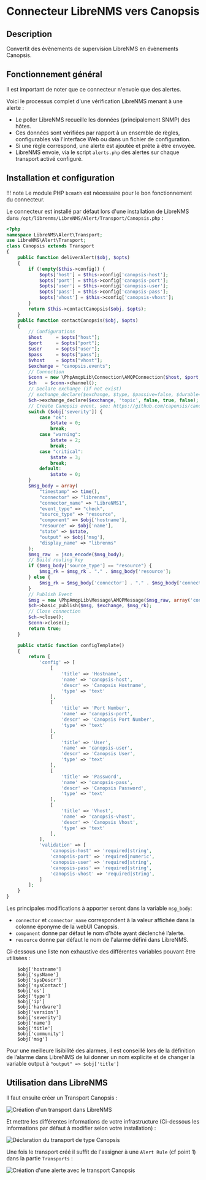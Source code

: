 # Connecteur LibreNMS vers Canopsis

## Description

Convertit des évènements de supervision LibreNMS en évènements Canopsis.

## Fonctionnement général

Il est important de noter que ce connecteur n'envoie que des alertes.

Voici le processus complet d'une vérification LibreNMS menant à une alerte :

*  Le poller LibreNMS recueille les données (principalement SNMP) des hôtes.
*  Ces données sont vérifiées par rapport à un ensemble de règles, configurables via l'interface Web ou dans un fichier de configuration.
*  Si une règle correspond, une alerte est ajoutée et prête à être envoyée.
*  LibreNMS envoie, via le script `alerts.php` des alertes sur chaque transport activé configuré.

## Installation et configuration

!!! note
    Le module PHP `bcmath` est nécessaire pour le bon fonctionnement du connecteur.

Le connecteur est installé par défaut lors d'une installation de LibreNMS dans `/opt/librenms/LibreNMS/Alert/Transport/Canopsis.php` :

```php
<?php
namespace LibreNMS\Alert\Transport;
use LibreNMS\Alert\Transport;
class Canopsis extends Transport
{
    public function deliverAlert($obj, $opts)
    {
        if (!empty($this->config)) {
            $opts['host'] = $this->config['canopsis-host'];
            $opts['port'] = $this->config['canopsis-port'];
            $opts['user'] = $this->config['canopsis-user'];
            $opts['pass'] = $this->config['canopsis-pass'];
            $opts['vhost'] = $this->config['canopsis-vhost'];
        }
        return $this->contactCanopsis($obj, $opts);
    }
    public function contactCanopsis($obj, $opts)
    {
        // Configurations
        $host     = $opts["host"];
        $port     = $opts["port"];
        $user     = $opts["user"];
        $pass     = $opts["pass"];
        $vhost    = $opts["vhost"];
        $exchange = "canopsis.events";
        // Connection
        $conn = new \PhpAmqpLib\Connection\AMQPConnection($host, $port, $user, $pass, $vhost);
        $ch   = $conn->channel();
        // Declare exchange (if not exist)
        // exchange_declare($exchange, $type, $passive=false, $durable=false, $auto_delete=true, $internal=false, $nowait=false, $arguments=null, $ticket=null)
        $ch->exchange_declare($exchange, 'topic', false, true, false);
        // Create Canopsis event, see: https://github.com/capensis/canopsis/wiki/Event-specification
        switch ($obj['severity']) {
            case "ok":
                $state = 0;
                break;
            case "warning":
                $state = 2;
                break;
            case "critical":
                $state = 3;
                break;
            default:
                $state = 0;
        }
        $msg_body = array(
            "timestamp" => time(),
            "connector" => "librenms",
            "connector_name" => "LibreNMS1",
            "event_type" => "check",
            "source_type" => "resource",
            "component" => $obj['hostname'],
            "resource" => $obj['name'],
            "state" => $state,
            "output" => $obj['msg'],
            "display_name" => "librenms"
        );
        $msg_raw  = json_encode($msg_body);
        // Build routing key
        if ($msg_body['source_type'] == "resource") {
            $msg_rk = $msg_rk . "." . $msg_body['resource'];
        } else {
            $msg_rk = $msg_body['connector'] . "." . $msg_body['connector_name'] . "." . $msg_body['event_type'] . "." . $msg_body['source_type'] . "." . $msg_body['component'];
        }
        // Publish Event
        $msg = new \PhpAmqpLib\Message\AMQPMessage($msg_raw, array('content_type' => 'application/json', 'delivery_mode' => 2));
        $ch->basic_publish($msg, $exchange, $msg_rk);
        // Close connection
        $ch->close();
        $conn->close();
        return true;
    }

    public static function configTemplate()
    {
        return [
            'config' => [
                [
                    'title' => 'Hostname',
                    'name' => 'canopsis-host',
                    'descr' => 'Canopsis Hostname',
                    'type' => 'text'
                ],
                [
                    'title' => 'Port Number',
                    'name' => 'canopsis-port',
                    'descr' => 'Canopsis Port Number',
                    'type' => 'text'
                ],
                [
                    'title' => 'User',
                    'name' => 'canopsis-user',
                    'descr' => 'Canopsis User',
                    'type' => 'text'
                ],
                [
                    'title' => 'Password',
                    'name' => 'canopsis-pass',
                    'descr' => 'Canopsis Password',
                    'type' => 'text'
                ],
                [
                    'title' => 'Vhost',
                    'name' => 'canopsis-vhost',
                    'descr' => 'Canopsis Vhost',
                    'type' => 'text'
                ],
            ],
            'validation' => [
                'canopsis-host' => 'required|string',
                'canopsis-port' => 'required|numeric',
                'canopsis-user' => 'required|string',
                'canopsis-pass' => 'required|string',
                'canopsis-vhost' => 'required|string',
            ]
        ];
    }
}
```

Les principales modifications à apporter seront dans la variable `msg_body`:

*  `connector` et `connector_name` correspondent à la valeur affichée dans la colonne éponyme de la webUI Canopsis.
*  `component` donne par défaut le nom d'hôte ayant déclenché l’alerte.
*  `resource` donne par défaut le nom de l'alarme défini dans LibreNMS.

Ci-dessous une liste non exhaustive des différentes variables pouvant être utilisées :

```
    $obj['hostname']
    $obj['sysName']
    $obj['sysDescr']
    $obj['sysContact']
    $obj['os']
    $obj['type']
    $obj['ip']
    $obj['hardware']
    $obj['version']
    $obj['severity']
    $obj['name']
    $obj['title']
    $obj['community']
    $obj['msg']

```

Pour une meilleure lisibilité des alarmes, il est conseillé lors de la définition de l’alarme dans LibreNMS de lui donner un nom explicite et de changer la variable output à `"output" => $obj['title']`

## Utilisation dans LibreNMS

Il faut ensuite créer un Transport Canopsis :

![Création d'un transport dans LibreNMS](img/librenms1.png)

Et mettre les différentes informations de votre infrastructure (Ci-dessous les informations par défaut à modifier selon votre installation) :

![Déclaration du transport de type Canopsis](img/librenms2.png)

Une fois le transport créé il suffit de l'assigner à une `Alert Rule` (cf point 1) dans la partie `Transports` :

![Création d'une alerte avec le transport Canopsis](img/librenms3.png)
